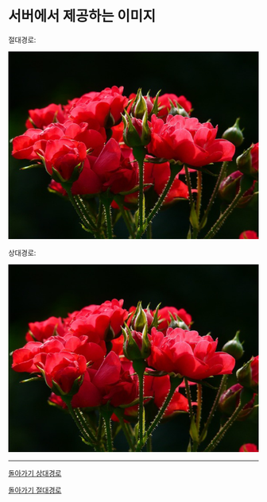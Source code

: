 # 서버에서 제공하는 이미지

절대경로:

![](https://github.com/SungWoo0315/test/blob/main/image111.jpg)

상대경로:

![.](image111.jpg)

---

[돌아가기 상대경로](README.md)

[돌아가기 절대경로](./README.md)
